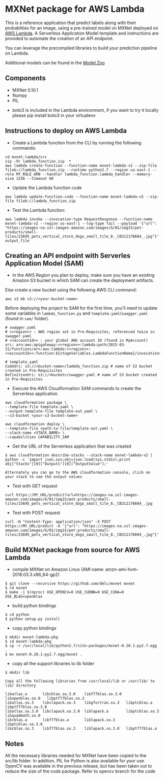 # MXNet package for AWS Lambda

This is a reference application that predict labels along with their probablities for an image, using a pre-trained model on MXNet deployed on [AWS Lambda](https://aws.amazon.com/lambda). A Serverless Application Model template and instructions are provided to automate the creation of an API endpoint.
 
You can leverage the precompiled libraries to build your prediction pipeline on Lambda.

Additional models can be found in the [Model Zoo](http://data.mxnet.io/models/)

## Components

- MXNet 0.10.1
- Numpy
- PIL

* boto3 is included in the Lambda environment, if you want to try it locally please pip install boto3 in your virtualenv 

## Instructions to deploy on AWS Lambda

- Create a Lambda function from the CLI by running the following commands: 

```
cd mxnet-lambda/src
zip -9r lambda_function.zip  * 
aws lambda create-function --function-name mxnet-lambda-v2 --zip-file fileb://lambda_function.zip --runtime python2.7 --region us-east-1 --role MY_ROLE_ARN --handler lambda_function.lambda_handler --memory-size 1536 --timeout 60

```
- Update the Lambda function code
 
```
aws lambda update-function-code --function-name mxnet-lambda-v2 --zip-file fileb://lambda_function.zip
```
- Test the Lambda function: 
```
aws lambda invoke --invocation-type RequestResponse --function-name mxnet-lambda-v2 --region us-east-1 --log-type Tail --payload '{"url": "https://images-na.ssl-images-amazon.com/images/G/01/img15/pet-products/small-tiles/23695_pets_vertical_store_dogs_small_tile_8._CB312176604_.jpg"}' output_file
```

## Creating an API endpoint with Serverles Application Model (SAM) 

* In the AWS Region you plan to deploy, make sure you have an existing Amazon S3 bucket in which SAM can create the deployment artifacts.

Else create a new bucket using the following AWS CLI command:

```
aws s3 mb s3://<your-bucket-name>
```

Before deploying the project to SAM for the first time, you'll need to update some variables in  `lambda_function.py` and `template.yaml`/`swagger.yaml` (found in `sam/` folder).

```
# swagger.yaml
# <<region>> : AWS region set in Pre-Requisites, referenced twice in swagger.yaml
# <<accountId>> : your global AWS account ID (found in MyAccount)
uri: arn:aws:apigateway:<<region>>:lambda:path/2015-03-31/functions/arn:aws:lambda:<<region>>:<<accountId>>:function:${stageVariables.LambdaFunctionName}/invocations

# template.yaml
CodeUri: s3://<bucket-name>/lambda_function.zip # name of S3 bucket created in Pre-Requiisites
DefinitionUri: s3://<bucket>/swagger.yaml # name of S3 bucket created in Pre-Requisites
```
- Execute the AWS Cloudformation SAM commands to create the Serverless application

```
aws cloudformation package \
--template-file template.yaml \
--output-template-file template-out.yaml \
--s3-bucket <your-s3-bucket-name>

aws cloudformation deploy \
--template-file <path-to-file/template-out.yaml \
--stack-name <STACK_NAME> \
--capabilities CAPABILITY_IAM
```
 

- Get the URL of the Serverless application that was created

```
$ aws cloudformation describe-stacks --stack-name mxnet-lambda-v2 | python -c 'import json,sys;obj=json.load(sys.stdin);print obj["Stacks"][0]["Outputs"][0]["OutputValue"];'

Alternately you can go to the AWS cloudformation console, click on your stack to see the output values
```

- Test with GET request

```
curl https://MY_URL/predict?url=https://images-na.ssl-images-amazon.com/images/G/01/img15/pet-products/small-tiles/23695_pets_vertical_store_dogs_small_tile_8._CB312176604_.jpg
```

- Test with POST request

```
curl -H "Content-Type: application/json" -X POST https://MY_URL/predict -d '{"url": "https://images-na.ssl-images-amazon.com/images/G/01/img15/pet-products/small-tiles/23695_pets_vertical_store_dogs_small_tile_8._CB312176604_.jpg"}'
```

## Build MXNet package from source for AWS Lambda

- compile MXNet on Amazon Linux (AMI name: amzn-ami-hvm-2016.03.3.x86_64-gp2)

```
$ git clone --recursive https://github.com/dmlc/mxnet mxnet
$ cd mxnet 
$ make -j $(nproc) USE_OPENCV=0 USE_CUDNN=0 USE_CUDA=0 USE_BLAS=openblas 
```

- build python bindings

```
$ cd python
$ python setup.py install
```

- copy python bindings 

```
$ mkdir mxnet-lambda-pkg
$ cd mxnet-lambda-pkg 
$ cp -r /usr/local/lib/python2.7/site-packages/mxnet-0.10.1-py2.7.egg . 
$ mv mxnet-0.10.1-py2.7.egg/mxnet . 
```

- copy all the support libraries to lib folder

```
$ mkdir lib

Copy all the following libraries from /usr/local/lib or /usr/lib/ to lib/ directory  

libatlas.a       libcblas.so.3.0    libf77blas.so.3.0  libopenblas.so.0   libptf77blas.so.3
libatlas.so.3    libclapack.so.3    libgfortran.so.3   libptcblas.a       libptf77blas.so.3.0
libatlas.so.3.0  libclapack.so.3.0  liblapack.a        libptcblas.so.3    libquadmath.so.0
libcblas.a       libf77blas.a       liblapack.so.3     libptcblas.so.3.0
libcblas.so.3    libf77blas.so.3    liblapack.so.3.0   libptf77blas.a

```


## Notes

All the necessary libraries needed for MXNet have been copied to the src/lib folder. In addition, PIL for Python is also available for your use. OpenCV was available in the previous release, but has been taken out to reduce the size of the code package. Refer to opencv branch for the code 
